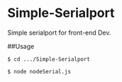 # Simple-Serialport
Simple serialport for front-end Dev.


##Usage
```
$ cd .../Simple-Serialport

$ node nodeSerial.js
```
